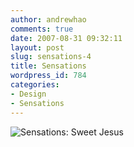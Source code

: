 ```yaml
---
author: andrewhao
comments: true
date: 2007-08-31 09:32:11
layout: post
slug: sensations-4
title: Sensations
wordpress_id: 784
categories:
- Design
- Sensations
---
```


![Sensations: Sweet Jesus](http://www.g9labs.com/img/blogart/04-sweet-jesus.jpg)
